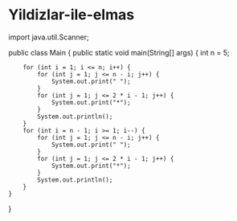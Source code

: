 # Yildizlar-ile-elmas
import java.util.Scanner;

public class Main {
    public static void main(String[] args) {
        int n = 5;

        for (int i = 1; i <= n; i++) {
            for (int j = 1; j <= n - i; j++) {
                System.out.print(" ");
            }
            for (int j = 1; j <= 2 * i - 1; j++) {
                System.out.print("*");
            }
            System.out.println();
        }
        for (int i = n - 1; i >= 1; i--) {
            for (int j = 1; j <= n - i; j++) {
                System.out.print(" ");
            }
            for (int j = 1; j <= 2 * i - 1; j++) {
                System.out.print("*");
            }
            System.out.println();
        }
    }
}
